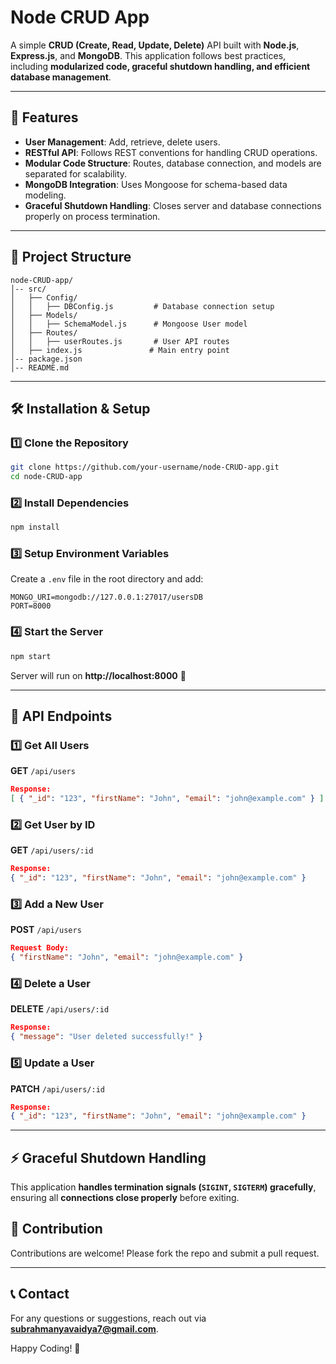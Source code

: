 # Node CRUD App

A simple **CRUD (Create, Read, Update, Delete)** API built with **Node.js**, **Express.js**, and **MongoDB**. This application follows best practices, including **modularized code, graceful shutdown handling, and efficient database management**.

---

## 🚀 Features
- **User Management**: Add, retrieve, delete users.
- **RESTful API**: Follows REST conventions for handling CRUD operations.
- **Modular Code Structure**: Routes, database connection, and models are separated for scalability.
- **MongoDB Integration**: Uses Mongoose for schema-based data modeling.
- **Graceful Shutdown Handling**: Closes server and database connections properly on process termination.

---

## 📂 Project Structure
```
node-CRUD-app/
│-- src/
│   ├── Config/
│   │   ├── DBConfig.js         # Database connection setup
│   ├── Models/
│   │   ├── SchemaModel.js      # Mongoose User model
│   ├── Routes/
│   │   ├── userRoutes.js       # User API routes
│   ├── index.js               # Main entry point
│-- package.json                 
│-- README.md
```

---

## 🛠 Installation & Setup
### 1️⃣ Clone the Repository
```bash
git clone https://github.com/your-username/node-CRUD-app.git
cd node-CRUD-app
```
### 2️⃣ Install Dependencies
```bash
npm install
```
### 3️⃣ Setup Environment Variables
Create a `.env` file in the root directory and add:
```env
MONGO_URI=mongodb://127.0.0.1:27017/usersDB
PORT=8000
```
### 4️⃣ Start the Server
```bash
npm start
```
Server will run on **http://localhost:8000** 🚀

---

## 🔄 API Endpoints
### **1️⃣ Get All Users**
**GET** `/api/users`
```json
Response:
[ { "_id": "123", "firstName": "John", "email": "john@example.com" } ]
```
### **2️⃣ Get User by ID**
**GET** `/api/users/:id`
```json
Response:
{ "_id": "123", "firstName": "John", "email": "john@example.com" }
```
### **3️⃣ Add a New User**
**POST** `/api/users`
```json
Request Body:
{ "firstName": "John", "email": "john@example.com" }
```
### **4️⃣ Delete a User**
**DELETE** `/api/users/:id`
```json
Response:
{ "message": "User deleted successfully!" }
```
### **5️⃣ Update a User**
**PATCH** `/api/users/:id`
```json
Response:
{ "_id": "123", "firstName": "John", "email": "john@example.com" }
```

---

## ⚡ Graceful Shutdown Handling
This application **handles termination signals (`SIGINT`, `SIGTERM`) gracefully**, ensuring all **connections close properly** before exiting.


## 🤝 Contribution
Contributions are welcome! Please fork the repo and submit a pull request.

---

## 📞 Contact
For any questions or suggestions, reach out via **[subrahmanyavaidya7@gmail.com](mailto:subrahmanyavaidya7@gmial.com)**.

Happy Coding! 🚀

